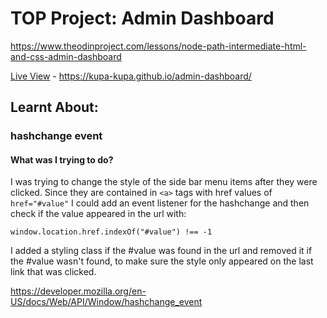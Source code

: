 # TOP Project: Admin Dashboard

https://www.theodinproject.com/lessons/node-path-intermediate-html-and-css-admin-dashboard

[Live View](https://kupa-kupa.github.io/admin-dashboard/) - https://kupa-kupa.github.io/admin-dashboard/

## Learnt About:

### hashchange event

#### What was I trying to do?

I was trying to change the style of the side bar menu items after they were clicked. Since they are contained in `<a>` tags with href values of `href="#value"` I could add an event listener for the hashchange and then check if the value appeared in the url with:

`window.location.href.indexOf("#value") !== -1`

I added a styling class if the #value was found in the url and removed it if the #value wasn't found, to make sure the style only appeared on the last link that was clicked.

https://developer.mozilla.org/en-US/docs/Web/API/Window/hashchange_event

